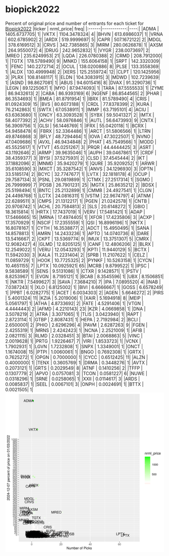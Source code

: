 # biopick2022
Percent of original price and number of entrants for each ticket for [Biopick2022](https://twitter.com/hashtag/Biopick2022)
|ticker |   nrml_price| freq|
|:------|------------:|----:|
|ADMA   | 1405.6737705|    1|
|VKTX   | 1104.3478324|    4|
|BHVN   |  613.6986037|    1|
|VRNA   |  602.6785902|    2|
|ARDX   |  519.9999697|    5|
|CAPR   |  507.1672122|    2|
|MDGL   |  378.6169512|    3|
|CRVS   |  342.7385865|    3|
|MIRM   |  280.0626878|    1|
|AXSM   |  264.9550072|    4|
|DRUG   |  242.9652832|    1|
|VYGR   |  238.0073697|    2|
|MREO   |  235.6249953|   21|
|LQDA   |  226.0780388|    2|
|CRMD   |  208.7912000|    1|
|TGTX   |  178.5789490|    9|
|MNKD   |  155.6064158|    1|
|SRPT   |  142.3320309|    1|
|FENC   |  140.2272714|    2|
|OCUL   |  138.0200886|    8|
|PLSE   |  133.3558369|    1|
|ALDX   |  130.4999948|    2|
|XERS   |  125.2559724|   12|
|CLPT   |  120.1425956|    3|
|PLRX   |  108.8148117|    1|
|ELDN   |  104.3083915|    3|
|MDWD   |  102.7239639|    1|
|ASND   |   98.8627081|    1|
|ABUS   |   94.6015416|    8|
|DVAX   |   91.3290736|    1|
|LEGN   |   89.1225067|    1|
|MYO    |   87.9474093|    1|
|TARA   |   87.5555533|    1|
|ZYME   |   86.9432613|    2|
|CABA   |   86.9393169|    6|
|NGENF  |   86.8544565|    2|
|PHAR   |   86.3534693|    1|
|BMEA   |   81.8791954|    1|
|IBRX   |   81.5789490|    4|
|CRIS   |   81.0924309|   15|
|BVS    |   80.6073188|    1|
|CRDL   |   77.8378399|    2|
|KURA   |   76.2142863|    1|
|SWTX   |   67.0538911|    1|
|IMMP   |   63.7195101|    4|
|ACIU   |   63.6363680|    1|
|ONCY   |   63.3093528|    1|
|SYBX   |   59.5041327|    2|
|IMTX   |   58.4077392|    2|
|ACHV   |   58.0976846|    1|
|AUTL   |   56.6473993|    9|
|CNTX   |   56.3909756|    1|
|GLSI   |   56.1446769|    1|
|IFRX   |   55.0420118|    1|
|BCRX   |   54.9458478|    6|
|FBRX   |   52.3364486|    1|
|ARCT   |   51.5806566|    1|
|LTRN   |   49.8746868|    3|
|BFLY   |   48.7294464|    1|
|IOVA   |   47.3022507|    1|
|NVNO   |   47.0409686|    1|
|AVXL   |   46.9434848|    2|
|PHAT   |   45.7549566|    1|
|MODD   |   45.5525617|    1|
|VTVT   |   45.0251267|    3|
|PRQR   |   44.4444425|    3|
|ASRT   |   43.1192646|    2|
|ARMP   |   39.9635046|    1|
|AUPH   |   39.0467861|   17|
|CRDF   |   38.4359377|    3|
|BYSI   |   37.5275931|    2|
|CLSD   |   37.4545444|    2|
|IKT    |   37.1882096|    2|
|MNMD   |   35.9420279|    1|
|QURE   |   35.9209252|    1|
|ARWR   |   35.6108590|    3|
|MXCT   |   35.3287542|    1|
|ANVS   |   34.1296930|    3|
|OPTN   |   33.5185174|    2|
|BCYC   |   32.7747677|    1|
|LVTX   |   32.1818178|    4|
|OCUP   |   29.7587134|    3|
|PSNL   |   29.0819899|    1|
|CTMX   |   27.2517314|    1|
|SGMO   |   26.7999999|    7|
|PDSB   |   26.7901231|   25|
|MGTX   |   25.8635212|    2|
|BDSX   |   25.5198494|    1|
|BNTC   |   25.2132899|    1|
|CMMB   |   24.4927541|    1|
|CLGN   |   24.4498768|    1|
|LCTX   |   24.0816311|    1|
|VSTM   |   22.9674797|    4|
|ATNM   |   22.6289511|    3|
|CMPS   |   21.1312217|    1|
|PGEN   |   21.0242578|    1|
|CNTB   |   20.9708742|    1|
|ACHL   |   20.7584813|    2|
|SLS    |   20.6148272|    1|
|GBIO   |   18.3615814|    1|
|HRTX   |   17.7437019|    1|
|VERV   |   17.5481421|    1|
|ADAP   |   17.5466665|   15|
|MRNA   |   17.4974405|    1|
|XFOR   |   17.4235806|    3|
|ACXP   |   17.3570929|    1|
|NSCIF  |   17.2355559|    1|
|QSI    |   16.8996196|    1|
|NKTX   |   16.8078167|    1|
|CYTH   |   16.3538877|    2|
|ADCT   |   15.4950495|    1|
|SANA   |   14.8578813|    1|
|AMRN   |   14.2433236|    1|
|APTO   |   14.0740736|    8|
|DARE   |   13.5416667|    2|
|CKPT   |   13.5369774|    9|
|IMUX   |   13.3751307|    5|
|CMRX   |   12.9082427|    4|
|GLMD   |   12.8205125|    1|
|CANF   |   12.4806206|    2|
|BLRX   |   12.2549022|    1|
|VERU   |   12.0543293|    1|
|KPTI   |   11.9440129|    5|
|BCTX   |   11.5942030|    3|
|KALA   |   11.2231404|    2|
|SPRB   |   11.2107622|    1|
|CELZ   |   11.0859729|    1|
|HOOK   |   10.7725325|    2|
|PYNKF  |   10.5263158|    1|
|CYCN   |   10.4651155|    7|
|LPTX   |   10.0925921|   65|
|MCRB   |    9.8799522|    1|
|IPSC   |    9.5838589|    1|
|SENS   |    9.5131086|    1|
|CTXR   |    9.1428571|    1|
|PSTV   |    8.8253967|    1|
|EVGN   |    8.7195121|    1|
|BCAB   |    8.3545596|    1|
|UBX    |    8.1506851|    1|
|NKTR   |    7.5499627|    3|
|SAVA   |    7.3684210|    7|
|IPA    |    7.0895520|    4|
|INAB   |    7.0387243|    1|
|XLO    |    6.8125002|    1|
|BIVI   |    6.6666667|    1|
|GOSS   |    6.6578249|    1|
|PPBT   |    6.0282775|    1|
|ACET   |    6.0034303|    2|
|AGEN   |    5.6646272|    2|
|PIRS   |    5.4001324|   11|
|KZIA   |    5.2019006|    1|
|XAIR   |    5.1694918|    8|
|MEIP   |    5.0561797|    1|
|ATHA   |    4.8733692|    2|
|FATE   |    4.5291406|    1|
|VTGN   |    4.4444443|    2|
|AFMD   |    4.2210143|   23|
|KZR    |    4.0669858|    1|
|DNA    |    3.5078219|    2|
|ATRA   |    3.3071065|    1|
|TLIS   |    3.0423940|    1|
|RAPT   |    2.8723114|    1|
|GTBP   |    2.8087431|    1|
|HEPA   |    2.7192984|    2|
|BCLI   |    2.6500001|    2|
|PHIO   |    2.6296296|    4|
|PAVM   |    2.6287263|    9|
|FGEN   |    2.4255319|    1|
|MRNS   |    2.4242423|    1|
|NCNA   |    2.2521009|    1|
|AFIB   |    2.0821115|    3|
|RLMD   |    2.0328451|    3|
|BTAI   |    2.0068863|    5|
|VINC   |    2.0019628|    1|
|PRTG   |    1.9226467|    7|
|VIRI   |    1.8533723|    1|
|VCNX   |    1.7902931|    1|
|LGVN   |    1.7232808|    1|
|SNPX   |    1.3349001|    1|
|ONCT   |    1.1674008|   15|
|PTPI   |    1.0060061|    1|
|BNGO   |    0.7692308|    1|
|GRTX   |    0.7625272|    1|
|OPGN   |    0.7000000|    1|
|CYCC   |    0.6512425|   11|
|ALZN   |    0.4000000|    1|
|TENX   |    0.3605769|    1|
|DRMA   |    0.3448276|    1|
|AVTX   |    0.2073121|    1|
|GRTS   |    0.2029549|    8|
|ATNF   |    0.1410256|    2|
|TFFP   |    0.1307779|    2|
|APVO   |    0.0757081|    3|
|TCON   |    0.0581227|    6|
|NUWE   |    0.0318296|    1|
|SRNE   |    0.0258065|    1|
|XXII   |    0.0114617|    3|
|ARDS   |    0.0085837|    1|
|SEEL   |    0.0067101|    3|
|ONPH   |    0.0024691|    1|
|BTTX   |    0.0021505|    1|
![retvspicks](biopicks.png?raw=true)
